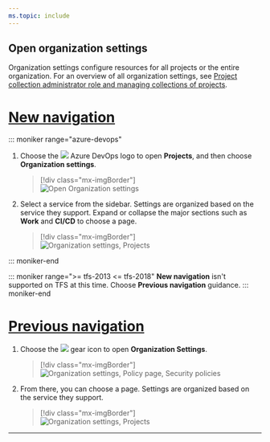 ```yaml
---
ms.topic: include
---
```


## Open organization settings

Organization settings configure resources for all projects or the entire organization. For an overview of all organization settings, see [Project collection administrator role and managing collections of projects](/azure/devops/organizations/settings/about-settings#admin).

# [New navigation](#tab/new-nav)

::: moniker range="azure-devops"

1. Choose the ![](/azure/devops/_img/icons/project-icon.png) Azure DevOps logo to open **Projects**, and then choose **Organization settings**.

	> [!div class="mx-imgBorder"]  
	> ![Open Organization settings](/azure/devops/_shared/_img/settings/open-admin-settings-vert.png)  

2. Select a service from the sidebar. Settings are organized based on the service they support. Expand or collapse the major sections such as **Work** and **CI/CD** to choose a page.

	> [!div class="mx-imgBorder"]  
	> ![Organization settings, Projects](/azure/devops/_shared/_img/settings/admin-organization-settings.png) 

::: moniker-end

::: moniker range=">= tfs-2013 <= tfs-2018"
**New navigation** isn't supported on TFS at this time. Choose **Previous navigation** guidance.
::: moniker-end

# [Previous navigation](#tab/previous-nav)

1. Choose the ![](/azure/devops/_img/icons/gear-icon.png) gear icon to open **Organization Settings**.

	> [!div class="mx-imgBorder"]  
	> ![Organization settings, Policy page, Security policies](/azure/devops/_shared/_img/settings/open-organization-settings.png)

2. From there, you can choose a page. Settings are organized based on the service they support.

	> [!div class="mx-imgBorder"]  
	> ![Organization settings, Projects](/azure/devops/_shared/_img/settings/open-admin-settings-horizontal.png)

---